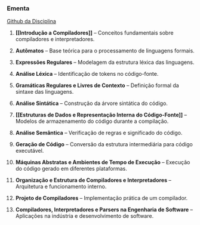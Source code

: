 ### Ementa

[Github da Disciplina](https://github.com/fcte-compiladores/2025-1/#ementa)

1. **[[Introdução a Compiladores]]** – Conceitos fundamentais sobre compiladores e interpretadores.
    
2. **Autômatos** – Base teórica para o processamento de linguagens formais.
    
3. **Expressões Regulares** – Modelagem da estrutura léxica das linguagens.
    
4. **Análise Léxica** – Identificação de tokens no código-fonte.
    
5. **Gramáticas Regulares e Livres de Contexto** – Definição formal da sintaxe das linguagens.
    
6. **Análise Sintática** – Construção da árvore sintática do código.
    
7. **[[Estruturas de Dados e Representação Interna do Código-Fonte]]** – Modelos de armazenamento do código durante a compilação.
    
8. **Análise Semântica** – Verificação de regras e significado do código.
    
9. **Geração de Código** – Conversão da estrutura intermediária para código executável.
    
10. **Máquinas Abstratas e Ambientes de Tempo de Execução** – Execução do código gerado em diferentes plataformas.
    
11. **Organização e Estrutura de Compiladores e Interpretadores** – Arquitetura e funcionamento interno.
    
12. **Projeto de Compiladores** – Implementação prática de um compilador.
    
13. **Compiladores, Interpretadores e Parsers na Engenharia de Software** – Aplicações na indústria e desenvolvimento de software.

